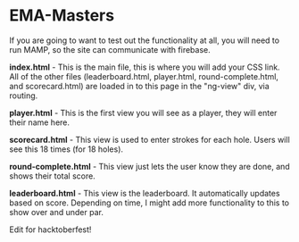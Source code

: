 # EMA-Masters

If you are going to want to test out the functionality at all, you will need to run MAMP, so the site can communicate with firebase.

<strong>index.html</strong> - This is the main file, this is where you will add your CSS link. All of the other files (leaderboard.html, player.html, round-complete.html, and scorecard.html) are loaded in to this page in the "ng-view" div, via routing. 

<strong>player.html</strong> - This is the first view you will see as a player, they will enter their name here.

<strong>scorecard.html</strong> - This view is used to enter strokes for each hole. Users will see this 18 times (for 18 holes).

<strong>round-complete.html</strong> - This view just lets the user know they are done, and shows their total score.

<strong>leaderboard.html</strong> - This view is the leaderboard. It automatically updates based on score. Depending on time, I might add more functionality to this to show over and under par.


Edit for hacktoberfest!

